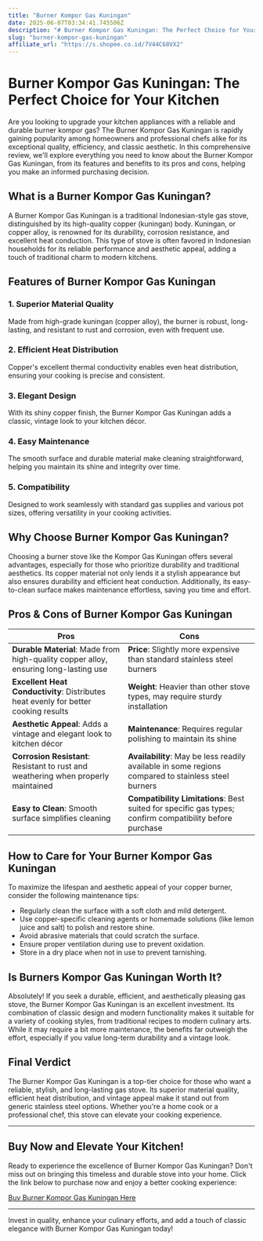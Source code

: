 ```yaml
---
title: "Burner Kompor Gas Kuningan"
date: 2025-06-07T03:34:41.745506Z
description: "# Burner Kompor Gas Kuningan: The Perfect Choice for Your Kitchen..."
slug: "burner-kompor-gas-kuningan"
affiliate_url: "https://s.shopee.co.id/7V44C68VX2"
---
```

# Burner Kompor Gas Kuningan: The Perfect Choice for Your Kitchen

Are you looking to upgrade your kitchen appliances with a reliable and durable burner kompor gas? The Burner Kompor Gas Kuningan is rapidly gaining popularity among homeowners and professional chefs alike for its exceptional quality, efficiency, and classic aesthetic. In this comprehensive review, we'll explore everything you need to know about the Burner Kompor Gas Kuningan, from its features and benefits to its pros and cons, helping you make an informed purchasing decision.

## What is a Burner Kompor Gas Kuningan?

A Burner Kompor Gas Kuningan is a traditional Indonesian-style gas stove, distinguished by its high-quality copper (kuningan) body. Kuningan, or copper alloy, is renowned for its durability, corrosion resistance, and excellent heat conduction. This type of stove is often favored in Indonesian households for its reliable performance and aesthetic appeal, adding a touch of traditional charm to modern kitchens.

## Features of Burner Kompor Gas Kuningan

### 1. Superior Material Quality
Made from high-grade kuningan (copper alloy), the burner is robust, long-lasting, and resistant to rust and corrosion, even with frequent use.

### 2. Efficient Heat Distribution
Copper's excellent thermal conductivity enables even heat distribution, ensuring your cooking is precise and consistent.

### 3. Elegant Design
With its shiny copper finish, the Burner Kompor Gas Kuningan adds a classic, vintage look to your kitchen décor.

### 4. Easy Maintenance
The smooth surface and durable material make cleaning straightforward, helping you maintain its shine and integrity over time.

### 5. Compatibility
Designed to work seamlessly with standard gas supplies and various pot sizes, offering versatility in your cooking activities.

## Why Choose Burner Kompor Gas Kuningan?

Choosing a burner stove like the Kompor Gas Kuningan offers several advantages, especially for those who prioritize durability and traditional aesthetics. Its copper material not only lends it a stylish appearance but also ensures durability and efficient heat conduction. Additionally, its easy-to-clean surface makes maintenance effortless, saving you time and effort.

## Pros & Cons of Burner Kompor Gas Kuningan

| Pros | Cons |
| --- | --- |
| **Durable Material**: Made from high-quality copper alloy, ensuring long-lasting use | **Price**: Slightly more expensive than standard stainless steel burners |
| **Excellent Heat Conductivity**: Distributes heat evenly for better cooking results | **Weight**: Heavier than other stove types, may require sturdy installation |
| **Aesthetic Appeal**: Adds a vintage and elegant look to kitchen décor | **Maintenance**: Requires regular polishing to maintain its shine |
| **Corrosion Resistant**: Resistant to rust and weathering when properly maintained | **Availability**: May be less readily available in some regions compared to stainless steel burners |
| **Easy to Clean**: Smooth surface simplifies cleaning | **Compatibility Limitations**: Best suited for specific gas types; confirm compatibility before purchase |

## How to Care for Your Burner Kompor Gas Kuningan

To maximize the lifespan and aesthetic appeal of your copper burner, consider the following maintenance tips:

- Regularly clean the surface with a soft cloth and mild detergent.
- Use copper-specific cleaning agents or homemade solutions (like lemon juice and salt) to polish and restore shine.
- Avoid abrasive materials that could scratch the surface.
- Ensure proper ventilation during use to prevent oxidation.
- Store in a dry place when not in use to prevent tarnishing.

## Is Burners Kompor Gas Kuningan Worth It?

Absolutely! If you seek a durable, efficient, and aesthetically pleasing gas stove, the Burner Kompor Gas Kuningan is an excellent investment. Its combination of classic design and modern functionality makes it suitable for a variety of cooking styles, from traditional recipes to modern culinary arts. While it may require a bit more maintenance, the benefits far outweigh the effort, especially if you value long-term durability and a vintage look.

## Final Verdict

The Burner Kompor Gas Kuningan is a top-tier choice for those who want a reliable, stylish, and long-lasting gas stove. Its superior material quality, efficient heat distribution, and vintage appeal make it stand out from generic stainless steel options. Whether you're a home cook or a professional chef, this stove can elevate your cooking experience.

---

## Buy Now and Elevate Your Kitchen!

Ready to experience the excellence of Burner Kompor Gas Kuningan? Don't miss out on bringing this timeless and durable stove into your home. Click the link below to purchase now and enjoy a better cooking experience:

[Buy Burner Kompor Gas Kuningan Here](https://s.shopee.co.id/7V44C68VX2)

---

Invest in quality, enhance your culinary efforts, and add a touch of classic elegance with Burner Kompor Gas Kuningan today!